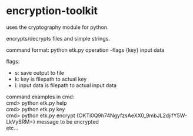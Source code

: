# encryption-toolkit

uses the cryptography module for python.

encrypts/decrypts files and simple strings.

command format: python etk.py operation -flags {key} input data

flags:
- s: save output to file
- k: key is filepath to actual key
- i: input data is filepath to actual input data

command examples in cmd:<br>
cmd> python etk.py help<br>
cmd> python etk.py key<br>
cmd> python etk.py encrypt {OKTi0Q9h74NgyfzsAeXX0_9mbJL2djifY5W-LkVySRM=} message to be encrypted<br>
etc...
